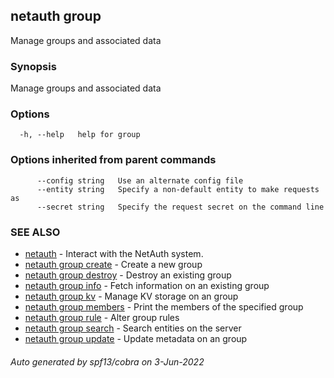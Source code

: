 ## netauth group

Manage groups and associated data

### Synopsis

Manage groups and associated data

### Options

```
  -h, --help   help for group
```

### Options inherited from parent commands

```
      --config string   Use an alternate config file
      --entity string   Specify a non-default entity to make requests as
      --secret string   Specify the request secret on the command line
```

### SEE ALSO

* [netauth](netauth.md)	 - Interact with the NetAuth system.
* [netauth group create](netauth_group_create.md)	 - Create a new group
* [netauth group destroy](netauth_group_destroy.md)	 - Destroy an existing group
* [netauth group info](netauth_group_info.md)	 - Fetch information on an existing group
* [netauth group kv](netauth_group_kv.md)	 - Manage KV storage on an group
* [netauth group members](netauth_group_members.md)	 - Print the members of the specified group
* [netauth group rule](netauth_group_rule.md)	 - Alter group rules
* [netauth group search](netauth_group_search.md)	 - Search entities on the server
* [netauth group update](netauth_group_update.md)	 - Update metadata on an group

###### Auto generated by spf13/cobra on 3-Jun-2022
